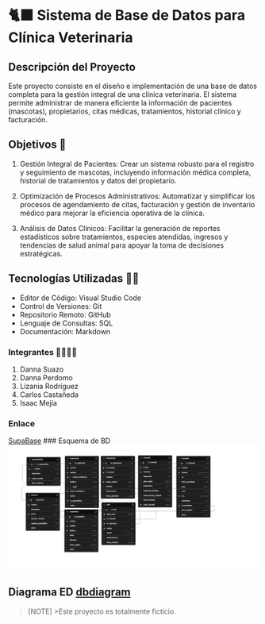 # 🐈‍⬛ Sistema de Base de Datos para Clínica Veterinaria  

## Descripción del Proyecto  
Este proyecto consiste en el diseño e implementación de una base de datos completa para la gestión integral de una clínica veterinaria. El sistema permite administrar de manera eficiente la información de pacientes (mascotas), propietarios, citas médicas, tratamientos, historial clínico y facturación.  

## Objetivos 🐶  
1. Gestión Integral de Pacientes: Crear un sistema robusto para el registro y seguimiento de mascotas, incluyendo información médica completa, historial de tratamientos y datos del propietario.  

2. Optimización de Procesos Administrativos: Automatizar y simplificar los procesos de agendamiento de citas, facturación y gestión de inventario médico para mejorar la eficiencia operativa de la clínica.  

3. Análisis de Datos Clínicos: Facilitar la generación de reportes estadísticos sobre tratamientos, especies atendidas, ingresos y tendencias de salud animal para apoyar la toma de decisiones estratégicas.  

## Tecnologías Utilizadas 🧑‍💻  
- Editor de Código: Visual Studio Code 
- Control de Versiones: Git 
- Repositorio Remoto: GitHub 
- Lenguaje de Consultas: SQL 
- Documentación: Markdown    

### Integrantes 👨‍👩‍👧‍👦 
1. Danna Suazo 
2. Danna Perdomo 
3. Lizania Rodríguez
 4. Carlos Castañeda 
 5. Isaac Mejía   
 
 ### Enlace 
 [SupaBase](https://supabase.com/dashboard/project/ljghhmbabknwjsywyepe/database/schemas)   ### Esquema de BD ![Esquema de BD](Esquema.png)  
 
 ## Diagrama ED [dbdiagram](https://dbdiagram.io/d/Diagrama-ER-Red-social-6850de543cc77757c821e08a)   
 
  >[NOTE] >Este proyecto es totalmente ficticio.

